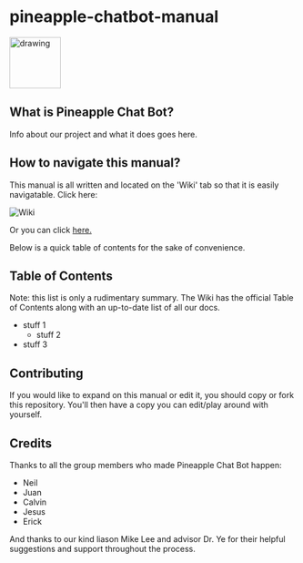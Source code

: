 # pineapple-chatbot-manual

<img src="https://i.imgur.com/j05dkHc.png" alt="drawing" width="90"/>

## What is Pineapple Chat Bot?
Info about our project and what it does goes here.

## How to navigate this manual?
This manual is all written and located on the 'Wiki' tab so that it is easily navigatable. Click here:

![Wiki](https://i.imgur.com/JWiTSDH.png)

Or you can click [here.](https://github.com/juan-aquino/pineapple-chatbot-manual/wiki)

Below is a quick table of contents for the sake of convenience.

## Table of Contents
Note: this list is only a rudimentary summary. The Wiki has the official Table of Contents along with an up-to-date list of all our docs.
* stuff 1
  * stuff 2
* stuff 3

## Contributing
If you would like to expand on this manual or edit it, you should copy or fork this repository. You'll then have a copy you can edit/play around with yourself.

## Credits
Thanks to all the group members who made Pineapple Chat Bot happen:
* Neil 
* Juan
* Calvin
* Jesus
* Erick

And thanks to our kind liason Mike Lee and advisor Dr. Ye for their helpful suggestions and support throughout the process.
